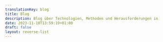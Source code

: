 ```yaml
---
translationKey: blog
title: Blog
description: Blog über Technologien, Methoden und Herausforderungen in der Softwareentwicklung. Full Stack Developer & Software-Architekt aus Frankfurt am Main.
date: 2023-11-10T13:59:19+01:00
draft: false
layout: reverse-list
---
```

